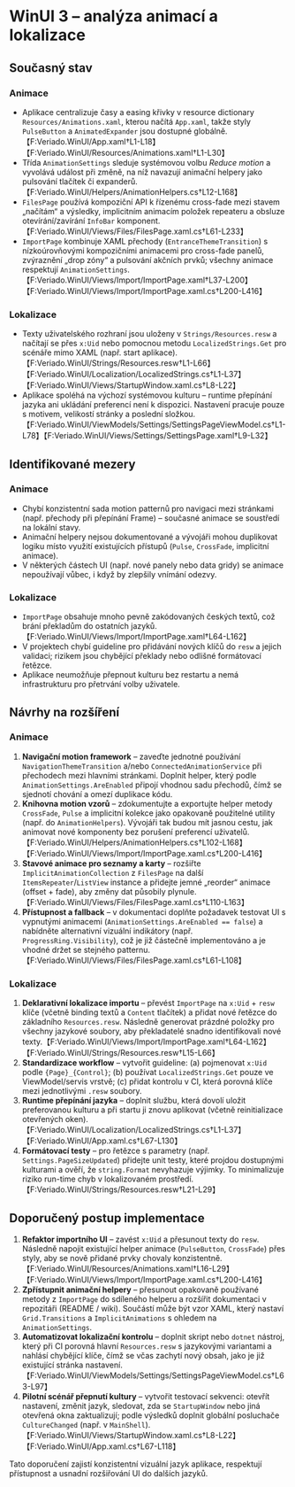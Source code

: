 # WinUI 3 – analýza animací a lokalizace

## Současný stav

### Animace
- Aplikace centralizuje časy a easing křivky v resource dictionary `Resources/Animations.xaml`, kterou načítá `App.xaml`, takže styly `PulseButton` a `AnimatedExpander` jsou dostupné globálně.【F:Veriado.WinUI/App.xaml†L1-L18】【F:Veriado.WinUI/Resources/Animations.xaml†L1-L30】
- Třída `AnimationSettings` sleduje systémovou volbu *Reduce motion* a vyvolává událost při změně, na níž navazují animační helpery jako pulsování tlačítek či expanderů.【F:Veriado.WinUI/Helpers/AnimationHelpers.cs†L12-L168】
- `FilesPage` používá kompoziční API k řízenému cross-fade mezi stavem „načítám“ a výsledky, implicitním animacím položek repeateru a obsluze otevírání/zavírání `InfoBar` komponent.【F:Veriado.WinUI/Views/Files/FilesPage.xaml.cs†L61-L233】
- `ImportPage` kombinuje XAML přechody (`EntranceThemeTransition`) s nízkoúrovňovými kompozičními animacemi pro cross-fade panelů, zvýraznění „drop zóny“ a pulsování akčních prvků; všechny animace respektují `AnimationSettings`.【F:Veriado.WinUI/Views/Import/ImportPage.xaml†L37-L200】【F:Veriado.WinUI/Views/Import/ImportPage.xaml.cs†L200-L416】

### Lokalizace
- Texty uživatelského rozhraní jsou uloženy v `Strings/Resources.resw` a načítají se přes `x:Uid` nebo pomocnou metodu `LocalizedStrings.Get` pro scénáře mimo XAML (např. start aplikace).【F:Veriado.WinUI/Strings/Resources.resw†L1-L66】【F:Veriado.WinUI/Localization/LocalizedStrings.cs†L1-L37】【F:Veriado.WinUI/Views/StartupWindow.xaml.cs†L8-L22】
- Aplikace spoléhá na výchozí systémovou kulturu – runtime přepínání jazyka ani ukládání preferencí není k dispozici. Nastavení pracuje pouze s motivem, velikostí stránky a poslední složkou.【F:Veriado.WinUI/ViewModels/Settings/SettingsPageViewModel.cs†L1-L78】【F:Veriado.WinUI/Views/Settings/SettingsPage.xaml†L9-L32】

## Identifikované mezery

### Animace
- Chybí konzistentní sada motion patternů pro navigaci mezi stránkami (např. přechody při přepínání Frame) – současné animace se soustředí na lokální stavy.
- Animační helpery nejsou dokumentované a vývojáři mohou duplikovat logiku místo využití existujících přístupů (`Pulse`, `CrossFade`, implicitní animace).
- V některých částech UI (např. nové panely nebo data gridy) se animace nepoužívají vůbec, i když by zlepšily vnímání odezvy.

### Lokalizace
- `ImportPage` obsahuje mnoho pevně zakódovaných českých textů, což brání překladům do ostatních jazyků.【F:Veriado.WinUI/Views/Import/ImportPage.xaml†L64-L162】
- V projektech chybí guideline pro přidávání nových klíčů do `resw` a jejich validaci; rizikem jsou chybějící překlady nebo odlišné formátovací řetězce.
- Aplikace neumožňuje přepnout kulturu bez restartu a nemá infrastrukturu pro přetrvání volby uživatele.

## Návrhy na rozšíření

### Animace
1. **Navigační motion framework** – zaveďte jednotné používání `NavigationThemeTransition` a/nebo `ConnectedAnimationService` při přechodech mezi hlavními stránkami. Doplnit helper, který podle `AnimationSettings.AreEnabled` připojí vhodnou sadu přechodů, čímž se sjednotí chování a omezí duplikace kódu.
2. **Knihovna motion vzorů** – zdokumentujte a exportujte helper metody `CrossFade`, `Pulse` a implicitní kolekce jako opakovaně použitelné utility (např. do `AnimationHelpers`). Vývojáři tak budou mít jasnou cestu, jak animovat nové komponenty bez porušení preferencí uživatelů.【F:Veriado.WinUI/Helpers/AnimationHelpers.cs†L102-L168】【F:Veriado.WinUI/Views/Import/ImportPage.xaml.cs†L200-L416】
3. **Stavové animace pro seznamy a karty** – rozšiřte `ImplicitAnimationCollection` z `FilesPage` na další `ItemsRepeater`/`ListView` instance a přidejte jemné „reorder“ animace (offset + fade), aby změny dat působily plynule.【F:Veriado.WinUI/Views/Files/FilesPage.xaml.cs†L110-L163】
4. **Přístupnost a fallback** – v dokumentaci doplňte požadavek testovat UI s vypnutými animacemi (`AnimationSettings.AreEnabled == false`) a nabídněte alternativní vizuální indikátory (např. `ProgressRing.Visibility`), což je již částečně implementováno a je vhodné držet se stejného patternu.【F:Veriado.WinUI/Views/Files/FilesPage.xaml.cs†L61-L108】

### Lokalizace
1. **Deklarativní lokalizace importu** – převést `ImportPage` na `x:Uid` + `resw` klíče (včetně binding textů a `Content` tlačítek) a přidat nové řetězce do základního `Resources.resw`. Následně generovat prázdné položky pro všechny jazykové soubory, aby překladatelé snadno identifikovali nové texty.【F:Veriado.WinUI/Views/Import/ImportPage.xaml†L64-L162】【F:Veriado.WinUI/Strings/Resources.resw†L15-L66】
2. **Standardizace workflow** – vytvořit guideline: (a) pojmenovat `x:Uid` podle `{Page}_{Control}`; (b) používat `LocalizedStrings.Get` pouze ve ViewModel/servis vrstvě; (c) přidat kontrolu v CI, která porovná klíče mezi jednotlivými `.resw` soubory.
3. **Runtime přepínání jazyka** – doplnit službu, která dovolí uložit preferovanou kulturu a při startu ji znovu aplikovat (včetně reinitializace otevřených oken).【F:Veriado.WinUI/Localization/LocalizedStrings.cs†L1-L37】【F:Veriado.WinUI/App.xaml.cs†L67-L130】
4. **Formátovací testy** – pro řetězce s parametry (např. `Settings.PageSizeUpdated`) přidejte unit testy, které projdou dostupnými kulturami a ověří, že `string.Format` nevyhazuje výjimky. To minimalizuje riziko run-time chyb v lokalizovaném prostředí.【F:Veriado.WinUI/Strings/Resources.resw†L21-L29】

## Doporučený postup implementace
1. **Refaktor importního UI** – zavést `x:Uid` a přesunout texty do `resw`. Následně napojit existující helper animace (`PulseButton`, `CrossFade`) přes styly, aby se nově přidané prvky chovaly konzistentně.【F:Veriado.WinUI/Resources/Animations.xaml†L16-L29】【F:Veriado.WinUI/Views/Import/ImportPage.xaml.cs†L200-L416】
2. **Zpřístupnit animační helpery** – přesunout opakovaně používané metody z `ImportPage` do sdíleného helperu a rozšířit dokumentaci v repozitáři (README / wiki). Součástí může být vzor XAML, který nastaví `Grid.Transitions` a `ImplicitAnimations` s ohledem na `AnimationSettings`.
3. **Automatizovat lokalizační kontrolu** – doplnit skript nebo `dotnet` nástroj, který při CI porovná hlavní `Resources.resw` s jazykovými variantami a nahlásí chybějící klíče, čímž se včas zachytí nový obsah, jako je již existující stránka nastavení.【F:Veriado.WinUI/ViewModels/Settings/SettingsPageViewModel.cs†L63-L97】
4. **Pilotní scénář přepnutí kultury** – vytvořit testovací sekvenci: otevřít nastavení, změnit jazyk, sledovat, zda se `StartupWindow` nebo jiná otevřená okna zaktualizují; podle výsledků doplnit globální posluchače `CultureChanged` (např. v `MainShell`).【F:Veriado.WinUI/Views/StartupWindow.xaml.cs†L8-L22】【F:Veriado.WinUI/App.xaml.cs†L67-L118】

Tato doporučení zajistí konzistentní vizuální jazyk aplikace, respektují přístupnost a usnadní rozšiřování UI do dalších jazyků.
